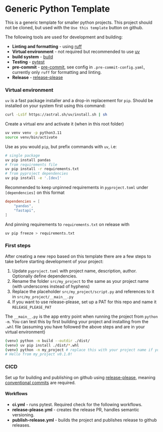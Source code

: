 # Generic Python Template
This is a generic template for smaller python projects. This project should not be cloned, but used with the `Use this template` button on github. 

The following tools are used for development and building:
- **Linting and formatting** - using [ruff](https://astral.sh/ruff)
- **Virtual environment** - not required but recommended to use [uv](https://github.com/astral-sh/uv)
- **build system** - [build](https://pypi.org/project/build/)
- **Testing** - [pytest](https://pypi.org/project/pytest/)
- **pre-commit** - [pre-commit](https://pre-commit.com/), see config in `.pre-commit-config.yaml`, currently only `ruff` for formatting and linting.
- **Release** - [release-please](https://github.com/googleapis/release-please)

### Virtual environment
`uv` is a fast package installer and a drop-in replacement for `pip`. Should be installed on your system first using this command: 

```bash
curl -LsSf https://astral.sh/uv/install.sh | sh
```
Create a virtual env and activate it (when in this root folder)

```bash
uv venv venv -p python3.11
source venv/bin/activate
```

Use as you would `pip`, but prefix commands with `uv`, i.e:
```bash
# single package
uv pip install pandas
# from requirements file
uv pip install -r requirements.txt
# from pyproject dependencies
uv pip install -e '.[dev]'
```

Recommended to keep unpinned requirements in `pyproject.toml` under `[dependencies]` on this format
```toml
dependencies = [
    "pandas",
    "fastapi",
]
```
And pinning requirements to `requirements.txt` on release with 
```bash
uv pip freeze > requirements.txt
```

### First steps
After creating a new repo based on this template there are a few steps to take before starting development of your project:
1. Update `pyproject.toml` with project name, description, author. Optionally define dependencies.
2. Rename the folder `src/my_project` to the same as your project name (with underscores instead of hyphens)
3. Replace the placeholder `src/my_project/script.py` and references to it in `src/my_project/__main__.py`
4. If you want to use release-please, set up a PAT for this repo and name it `RELEASE_PLEASE_PAT`

The `__main__.py` is the app entry point when running the project from `python -m`. You can test this by first building your project and installing from the `.whl` file (assuming you have followed the above steps and are in your virtual environment)
```bash
(venv) python -m build --outdir ./dist/
(venv) uv pip install ./dist/*.whl
(venv) python -m my_project # replace this with your project name if you've changed it
# Hello from my_project v0.1.0!
```


### CICD
Set up for building and publishing on github using [release-please](https://github.com/googleapis/release-please), meaning [conventional commits](https://www.conventionalcommits.org/en/v1.0.0/) are required.

#### Workflows
- **ci.yml** - runs pytest. Required check for the following workflows.
- **release-please.yml** - creates the release PR, handles semantic versioning.
- **publish-release.yml** - builds the project and publishes release to github releases.